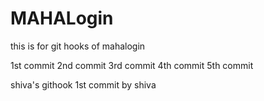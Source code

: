 # MAHALogin
this is for git hooks  of mahalogin

1st commit
2nd commit
3rd commit
4th commit
5th commit

shiva's githook
1st commit by shiva

